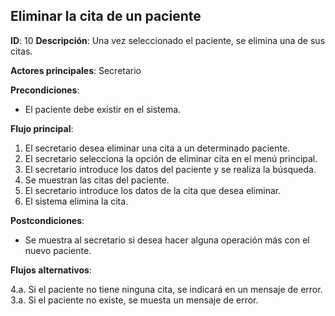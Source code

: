 ## Eliminar la cita de un paciente

**ID**: 10
**Descripción**: Una vez seleccionado el paciente, se elimina una de sus citas.

**Actores principales**: Secretario

**Precondiciones**:
* El paciente debe existir en el sistema.

**Flujo principal**:
1. El secretario desea eliminar una cita a un determinado paciente.
1. El secretario selecciona la opción de eliminar cita en el menú principal.
1. El secretario introduce los datos del paciente y se realiza la búsqueda.
1. Se muestran las citas del paciente.
1. El secretario introduce los datos de la cita que desea eliminar.
1. El sistema elimina la cita.

**Postcondiciones**:

* Se muestra al secretario si desea hacer alguna operación más con el nuevo paciente.

**Flujos alternativos**:

4.a. Si el paciente no tiene ninguna cita, se indicará en un mensaje de error.
3.a. Si el paciente no existe, se muesta un mensaje de error.